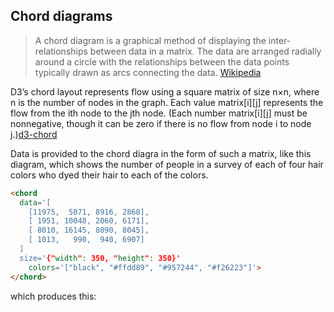 ## Chord diagrams

> A chord diagram is a graphical method of displaying the
> inter-relationships between data in a matrix. The data are arranged
> radially around a circle with the relationships between the data
> points typically drawn as arcs connecting the data.
> [Wikipedia](https://en.wikipedia.org/wiki/Chord_diagram_(information_visualization))

D3’s chord layout represents flow using a square matrix of size n×n,
where n is the number of nodes in the graph. Each value
matrix\[i\]\[j\] represents the flow from the ith node to the jth
node. (Each number matrix\[i\]\[j\] must be nonnegative, though it can
be zero if there is no flow from node i to node
j.)[d3-chord](https://d3js.org/d3-chord)

Data is provided to the chord diagra in the form of such a matrix,
like this diagram, which shows the number of people in a survey of
each of four hair colors who dyed their hair to each of the colors.

```html
<chord
  data='[
    [11975,  5871, 8916, 2868],
    [ 1951, 10048, 2060, 6171],
    [ 8010, 16145, 8090, 8045],
    [ 1013,   990,  940, 6907]
  ]
  size='{"width": 350, "height": 350}'
    colors='["black", "#ffdd89", "#957244", "#f26223"]'>
</chord>
```

which produces this:

<span  class="chart-container" id="chord_0"></span>

<script>
 setTimeout(() => {
  Promise.resolve().then(() => 
  Doodl.chord(
    '#chord_0',
  [
    [11975,  5871, 8916, 2868],
    [ 1951, 10048, 2060, 6171],
    [ 8010, 16145, 8090, 8045],
    [ 1013,   990,  940, 6907]
  ], {
      'width': 350,
      'height': 350
    },{},["black", "#ffdd89", "#957244", "#f26223"]
  ));
}, 1000);
</script>
